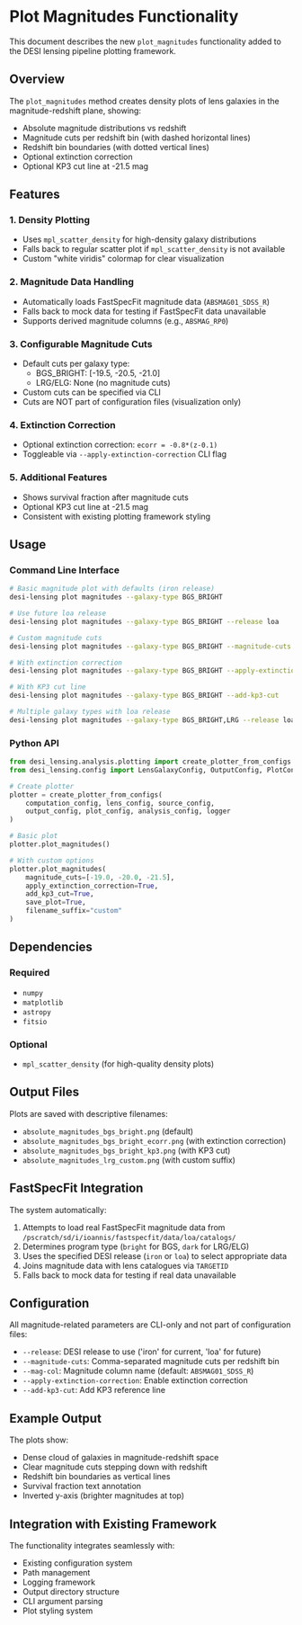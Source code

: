 # Plot Magnitudes Functionality

This document describes the new `plot_magnitudes` functionality added to the DESI lensing pipeline plotting framework.

## Overview

The `plot_magnitudes` method creates density plots of lens galaxies in the magnitude-redshift plane, showing:
- Absolute magnitude distributions vs redshift
- Magnitude cuts per redshift bin (with dashed horizontal lines)
- Redshift bin boundaries (with dotted vertical lines)
- Optional extinction correction
- Optional KP3 cut line at -21.5 mag

## Features

### 1. Density Plotting
- Uses `mpl_scatter_density` for high-density galaxy distributions
- Falls back to regular scatter plot if `mpl_scatter_density` is not available
- Custom "white viridis" colormap for clear visualization

### 2. Magnitude Data Handling
- Automatically loads FastSpecFit magnitude data (`ABSMAG01_SDSS_R`)
- Falls back to mock data for testing if FastSpecFit data unavailable
- Supports derived magnitude columns (e.g., `ABSMAG_RP0`)

### 3. Configurable Magnitude Cuts
- Default cuts per galaxy type:
  - BGS_BRIGHT: [-19.5, -20.5, -21.0]
  - LRG/ELG: None (no magnitude cuts)
- Custom cuts can be specified via CLI
- Cuts are NOT part of configuration files (visualization only)

### 4. Extinction Correction
- Optional extinction correction: `ecorr = -0.8*(z-0.1)`
- Toggleable via `--apply-extinction-correction` CLI flag

### 5. Additional Features
- Shows survival fraction after magnitude cuts
- Optional KP3 cut line at -21.5 mag
- Consistent with existing plotting framework styling

## Usage

### Command Line Interface

```bash
# Basic magnitude plot with defaults (iron release)
desi-lensing plot magnitudes --galaxy-type BGS_BRIGHT

# Use future loa release
desi-lensing plot magnitudes --galaxy-type BGS_BRIGHT --release loa

# Custom magnitude cuts
desi-lensing plot magnitudes --galaxy-type BGS_BRIGHT --magnitude-cuts "-19.0,-20.0,-21.5"

# With extinction correction
desi-lensing plot magnitudes --galaxy-type BGS_BRIGHT --apply-extinction-correction

# With KP3 cut line
desi-lensing plot magnitudes --galaxy-type BGS_BRIGHT --add-kp3-cut

# Multiple galaxy types with loa release
desi-lensing plot magnitudes --galaxy-type BGS_BRIGHT,LRG --release loa --filename-suffix "both_types_loa"
```

### Python API

```python
from desi_lensing.analysis.plotting import create_plotter_from_configs
from desi_lensing.config import LensGalaxyConfig, OutputConfig, PlotConfig

# Create plotter
plotter = create_plotter_from_configs(
    computation_config, lens_config, source_config, 
    output_config, plot_config, analysis_config, logger
)

# Basic plot
plotter.plot_magnitudes()

# With custom options
plotter.plot_magnitudes(
    magnitude_cuts=[-19.0, -20.0, -21.5],
    apply_extinction_correction=True,
    add_kp3_cut=True,
    save_plot=True,
    filename_suffix="custom"
)
```

## Dependencies

### Required
- `numpy`
- `matplotlib` 
- `astropy`
- `fitsio`

### Optional
- `mpl_scatter_density` (for high-quality density plots)

## Output Files

Plots are saved with descriptive filenames:
- `absolute_magnitudes_bgs_bright.png` (default)
- `absolute_magnitudes_bgs_bright_ecorr.png` (with extinction correction)
- `absolute_magnitudes_bgs_bright_kp3.png` (with KP3 cut)
- `absolute_magnitudes_lrg_custom.png` (with custom suffix)

## FastSpecFit Integration

The system automatically:
1. Attempts to load real FastSpecFit magnitude data from `/pscratch/sd/i/ioannis/fastspecfit/data/loa/catalogs/`
2. Determines program type (`bright` for BGS, `dark` for LRG/ELG)
3. Uses the specified DESI release (`iron` or `loa`) to select appropriate data
4. Joins magnitude data with lens catalogues via `TARGETID`
5. Falls back to mock data for testing if real data unavailable

## Configuration

All magnitude-related parameters are CLI-only and not part of configuration files:
- `--release`: DESI release to use ('iron' for current, 'loa' for future) 
- `--magnitude-cuts`: Comma-separated magnitude cuts per redshift bin
- `--mag-col`: Magnitude column name (default: `ABSMAG01_SDSS_R`)
- `--apply-extinction-correction`: Enable extinction correction
- `--add-kp3-cut`: Add KP3 reference line

## Example Output

The plots show:
- Dense cloud of galaxies in magnitude-redshift space
- Clear magnitude cuts stepping down with redshift
- Redshift bin boundaries as vertical lines
- Survival fraction text annotation
- Inverted y-axis (brighter magnitudes at top)

## Integration with Existing Framework

The functionality integrates seamlessly with:
- Existing configuration system
- Path management
- Logging framework
- Output directory structure
- CLI argument parsing
- Plot styling system 